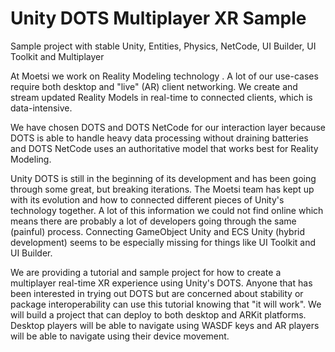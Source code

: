 # Unity DOTS Multiplayer XR Sample
Sample project with stable Unity, Entities, Physics, NetCode, UI Builder, UI Toolkit and Multiplayer

At Moetsi we work on Reality Modeling technology . A lot of our use-cases require both desktop and "live" (AR) client networking. We create and stream updated Reality Models in real-time to connected clients, which is data-intensive.

We have chosen DOTS and DOTS NetCode for our interaction layer because DOTS is able to handle heavy data processing without draining batteries and DOTS NetCode uses an authoritative model that works best for Reality Modeling.

Unity DOTS is still in the beginning of its development and has been going through some great, but breaking iterations. The Moetsi team has kept up with its evolution and how to connected different pieces of Unity's technology together. A lot of this information we could not find online which means there are probably a lot of developers going through the same (painful) process. Connecting GameObject Unity and ECS Unity (hybrid development) seems to be especially missing for things like UI Toolkit and UI Builder.

We are providing a tutorial and sample project for how to create a multiplayer real-time XR experience using Unity's DOTS. Anyone that has been interested in trying out DOTS but are concerned about stability or package interoperability can use this tutorial knowing that "it will work".
We will build a project that can deploy to both desktop and ARKit platforms. Desktop players will be able to navigate using WASDF keys and AR players will be able to navigate using their device movement.
